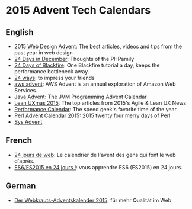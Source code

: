 # 2015 Advent Tech Calendars

## English

* [2015 Web Design Advent](http://codepen.io/michellebarker/full/jbgvge/): The best articles, videos and tips from the past year in web design
* [24 Days in December](http://www.24daysindecember.net/): Thoughts of the PHPamily
* [24 Days of Blackfire](https://blackfire.io/docs/24-days/index): One Blackfire tutorial a day, keeps the performance bottleneck away.
* [24 ways](https://24ways.org/): to impress your friends
* [aws advent](http://awsadvent.tumblr.com/): AWS Advent is an annual exploration of Amazon Web Services.
* [Java Advent](http://www.javaadvent.com/): The JVM Programming Advent Calendar
* [Lean UXmas 2015](http://leanuxmas.com/2015): The top articles from 2015's Agile & Lean UX News
* [Performance Calendar](http://calendar.perfplanet.com/2015/): The speed geek's favorite time of the year
* [Perl Advent Calendar 2015](http://perladvent.org/2015/): 2015 twenty four merry days of Perl
* [Sys Advent](http://sysadvent.blogspot.co.uk/)

## French

* [24 jours de web](http://www.24joursdeweb.fr/): Le calendrier de l'avent des gens qui font le web d'après.
* [ES6/ES2015 en 24 jours !](http://putaindecode.io/fr/evenements/2015/calendrier-avent/): vous apprendre ES6 (ES2015) en 24 jours.


## German

* [Der Webkrauts-Adventskalender 2015](http://webkrauts.de/): für mehr Qualität im Web

